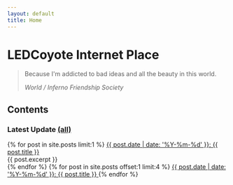 ```yaml
---
layout: default
title: Home
---
```


# LEDCoyote Internet Place
> Because I'm addicted to bad ideas and all the beauty in this world.
>
> _World / Inferno Friendship Society_

## Contents

### Latest Update [(all)](/updates)
<div class="home-blog-list">
{% for post in site.posts limit:1 %}
<a class="home-post-link" href="{{ post.url }}">
  {{ post.date | date: '%Y-%m-%d' }}: {{ post.title }}
</a>
<div class="home-excerpt">
  {{ post.excerpt }}
</div>
{% endfor %}
{% for post in site.posts offset:1 limit:4 %}
<a class="home-post-link" href="{{ post.url }}">
  {{ post.date | date: '%Y-%m-%d' }}: {{ post.title }}
</a>
{% endfor %}
</div>

<!--
### Essays
-->

<!--
### Stories & Poems
-->